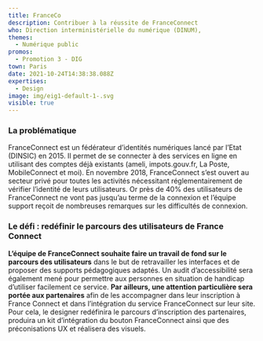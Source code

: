 ```yaml
---
title: FranceCo
description: Contribuer à la réussite de FranceConnect
who: Direction interministérielle du numérique (DINUM),
themes:
  - Numérique public
promos:
  - Promotion 3 - DIG
town: Paris
date: 2021-10-24T14:38:38.088Z
expertises:
  - Design
image: img/eig1-default-1-.svg
visible: true
---
```

### La problématique

FranceConnect est un fédérateur d’identités numériques lancé par l’Etat (DINSIC) en 2015. Il permet de se connecter à des services en ligne en utilisant des comptes déjà existants (ameli, impots.gouv.fr, La Poste, MobileConnect et moi). En novembre 2018, FranceConnect s’est ouvert au secteur privé pour toutes les activités nécessitant réglementairement de vérifier l’identité de leurs utilisateurs. Or près de 40% des utilisateurs de FranceConnect ne vont pas jusqu’au terme de la connexion et l’équipe support reçoit de nombreuses remarques sur les difficultés de connexion.

### Le défi : redéfinir le parcours des utilisateurs de France Connect

**L’équipe de FranceConnect souhaite faire un travail de fond sur le parcours des utilisateurs** dans le but de retravailler les interfaces et de proposer des supports pédagogiques adaptés. Un audit d’accessibilité sera également mené pour permettre aux personnes en situation de handicap d’utiliser facilement ce service. **Par ailleurs, une attention particulière sera portée aux partenaires** afin de les accompagner dans leur inscription à France Connect et dans l’intégration du service FranceConnect sur leur site. Pour cela, le designer redéfinira le parcours d’inscription des partenaires, produira un kit d’intégration du bouton FranceConnect ainsi que des préconisations UX et réalisera des visuels.
